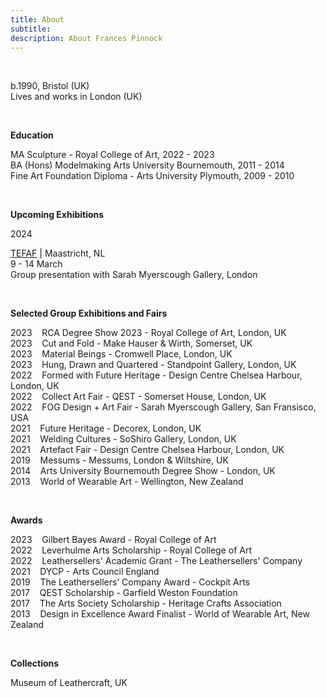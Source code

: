 ```yaml
---
title: About
subtitle: 
description: About Frances Pinnock
---
```



<br /> 

b.1990, Bristol (UK)  
Lives and works in London (UK)  

<br />


**Education**  

MA Sculpture - Royal College of Art, 2022 - 2023  
BA (Hons) Modelmaking Arts University Bournemouth, 2011 - 2014  
Fine Art Foundation Diploma - Arts University Plymouth, 2009 - 2010 

<br />


**Upcoming Exhibitions**  

2024

[TEFAF](https://www.tefaf.com/fairs/tefaf-maastricht) |  Maastricht, NL  
9 - 14 March  
Group presentation with Sarah Myerscough Gallery, London 



<br /> 


**Selected Group Exhibitions and Fairs** 

2023&nbsp;&nbsp;&nbsp; RCA Degree Show 2023 - Royal College of Art, London, UK  
2023&nbsp;&nbsp;&nbsp; Cut and Fold - Make Hauser & Wirth, Somerset, UK  
2023&nbsp;&nbsp;&nbsp; Material Beings - Cromwell Place, London, UK  
2023&nbsp;&nbsp;&nbsp; Hung, Drawn and Quartered - Standpoint Gallery, London, UK  
2022&nbsp;&nbsp;&nbsp; Formed with Future Heritage - Design Centre Chelsea Harbour, London, UK  
2022&nbsp;&nbsp;&nbsp; Collect Art Fair - QEST - Somerset House, London, UK  
2022&nbsp;&nbsp;&nbsp; FOG Design + Art Fair - Sarah Myerscough Gallery, San Fransisco, USA  
2021&nbsp;&nbsp;&nbsp; Future Heritage - Decorex, London, UK  
2021&nbsp;&nbsp;&nbsp; Welding Cultures - SoShiro Gallery, London, UK  
2021&nbsp;&nbsp;&nbsp; Artefact Fair - Design Centre Chelsea Harbour, London, UK  
2019&nbsp;&nbsp;&nbsp; Messums - Messums, London & Wiltshire, UK  
2014&nbsp;&nbsp;&nbsp; Arts University Bournemouth Degree Show - London, UK  
2013&nbsp;&nbsp;&nbsp; World of Wearable Art - Wellington, New Zealand  

<br />  
  

**Awards** 

2023&nbsp;&nbsp;&nbsp; Gilbert Bayes Award - Royal College of Art  
2022&nbsp;&nbsp;&nbsp; Leverhulme Arts Scholarship - Royal College of Art   
2022&nbsp;&nbsp;&nbsp; Leathersellers' Academic Grant - The Leathersellers' Company   
2021&nbsp;&nbsp;&nbsp; DYCP - Arts Council England  
2019&nbsp;&nbsp;&nbsp; The Leathersellers’ Company Award - Cockpit Arts  
2017&nbsp;&nbsp;&nbsp; QEST Scholarship - Garfield Weston Foundation  
2017&nbsp;&nbsp;&nbsp; The Arts Society Scholarship - Heritage Crafts Association  
2013&nbsp;&nbsp;&nbsp; Design in Excellence Award Finalist - World of Wearable Art, New Zealand  

<br />   


**Collections** 

Museum of Leathercraft, UK  

<br />  










